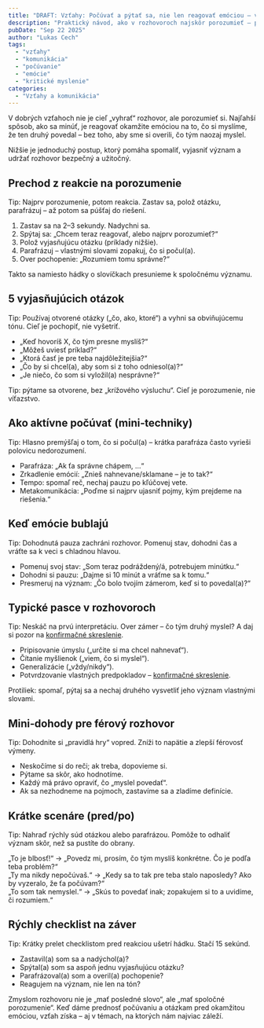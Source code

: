 ```yaml
---
title: "DRAFT: Vzťahy: Počúvať a pýtať sa, nie len reagovať emóciou – vyjasniť, čo kto mienil"
description: "Praktický návod, ako v rozhovoroch najskôr porozumieť – pýtať sa, parafrázovať a vyjasňovať význam – namiesto rýchlych emočných reakcií."
pubDate: "Sep 22 2025"
author: "Lukas Cech"
tags:
  - "vzťahy"
  - "komunikácia"
  - "počúvanie"
  - "emócie"
  - "kritické myslenie"
categories:
  - "Vzťahy a komunikácia"
---
```


V dobrých vzťahoch nie je cieľ „vyhrať“ rozhovor, ale porozumieť si. Najľahší spôsob, ako sa minúť, je reagovať okamžite emóciou na to, čo si myslíme, že ten druhý povedal – bez toho, aby sme si overili, čo tým naozaj myslel.

Nižšie je jednoduchý postup, ktorý pomáha spomaliť, vyjasniť význam a udržať rozhovor bezpečný a užitočný.

## Prechod z reakcie na porozumenie

<aside class="callout callout--tip">
Tip: Najprv porozumenie, potom reakcia. Zastav sa, polož otázku, parafrázuj – až potom sa púšťaj do riešení.
</aside>

1) Zastav sa na 2–3 sekundy. Nadychni sa.  
2) Spýtaj sa: „Chcem teraz reagovať, alebo najprv porozumieť?“  
3) Polož vyjasňujúcu otázku (príklady nižšie).  
4) Parafrázuj – vlastnými slovami zopakuj, čo si počul(a).  
5) Over pochopenie: „Rozumiem tomu správne?“

Takto sa namiesto hádky o slovíčkach presunieme k spoločnému významu.

## 5 vyjasňujúcich otázok

<aside class="callout callout--tip">
Tip: Používaj otvorené otázky („čo, ako, ktoré“) a vyhni sa obviňujúcemu tónu. Cieľ je pochopiť, nie vyšetriť.
</aside>

- „Keď hovoríš X, čo tým presne myslíš?“  
- „Môžeš uviesť príklad?“  
- „Ktorá časť je pre teba najdôležitejšia?“  
- „Čo by si chcel(a), aby som si z toho odniesol(a)?“  
- „Je niečo, čo som si vyložil(a) nesprávne?“

Tip: pýtame sa otvorene, bez „krížového výsluchu“. Cieľ je porozumenie, nie víťazstvo.

## Ako aktívne počúvať (mini‑techniky)

<aside class="callout callout--tip">
Tip: Hlasno premýšľaj o tom, čo si počul(a) – krátka parafráza často vyrieši polovicu nedorozumení.
</aside>

- Parafráza: „Ak ťa správne chápem, …“  
- Zrkadlenie emócií: „Znieš nahnevane/sklamane – je to tak?“  
- Tempo: spomaľ reč, nechaj pauzu po kľúčovej vete.  
- Metakomunikácia: „Poďme si najprv ujasniť pojmy, kým prejdeme na riešenia.“

## Keď emócie bublajú

<aside class="callout callout--tip">
Tip: Dohodnutá pauza zachráni rozhovor. Pomenuj stav, dohodni čas a vráťte sa k veci s chladnou hlavou.
</aside>

- Pomenuj svoj stav: „Som teraz podráždený/á, potrebujem minútku.“  
- Dohodni si pauzu: „Dajme si 10 minút a vráťme sa k tomu.“  
- Presmeruj na význam: „Čo bolo tvojím zámerom, keď si to povedal(a)?“

## Typické pasce v rozhovoroch

<aside class="callout callout--tip">
Tip: Neskáč na prvú interpretáciu. Over zámer – čo tým druhý myslel? A daj si pozor na <a href="/blog/zakladne-typy-zaujatosti/#konfirmacne-skreslenie">konfirmačné skreslenie</a>.
</aside>

- Pripisovanie úmyslu („určite si ma chcel nahnevať“).  
- Čítanie myšlienok („viem, čo si myslel“).  
- Generalizácie („vždy/nikdy“).  
- Potvrdzovanie vlastných predpokladov – <a href="/blog/zakladne-typy-zaujatosti/#konfirmacne-skreslenie">konfirmačné skreslenie</a>.  

Protiliek: spomaľ, pýtaj sa a nechaj druhého vysvetliť jeho význam vlastnými slovami.

## Mini‑dohody pre férový rozhovor

<aside class="callout callout--tip">
Tip: Dohodnite si „pravidlá hry“ vopred. Zníži to napätie a zlepší férovosť výmeny.
</aside>

- Neskočíme si do reči; ak treba, dopovieme si.  
- Pýtame sa skôr, ako hodnotíme.  
- Každý má právo opraviť, čo „myslel povedať“.  
- Ak sa nezhodneme na pojmoch, zastavíme sa a zladíme definície.

## Krátke scenáre (pred/po)

<aside class="callout callout--tip">
Tip: Nahraď rýchly súd otázkou alebo parafrázou. Pomôže to odhaliť význam skôr, než sa pustíte do obrany.
</aside>

„To je blbosť!“ → „Povedz mi, prosím, čo tým myslíš konkrétne. Čo je podľa teba problém?“  
„Ty ma nikdy nepočúvaš.“ → „Kedy sa to tak pre teba stalo naposledy? Ako by vyzeralo, že ťa počúvam?“  
„To som tak nemyslel.“ → „Skús to povedať inak; zopakujem si to a uvidíme, či rozumiem.“

## Rýchly checklist na záver

<aside class="callout callout--tip">
Tip: Krátky prelet checklistom pred reakciou ušetrí hádku. Stačí 15 sekúnd.
</aside>

- Zastavil(a) som sa a nadýchol(a)?  
- Spýtal(a) som sa aspoň jednu vyjasňujúcu otázku?  
- Parafrázoval(a) som a overil(a) pochopenie?  
- Reagujem na význam, nie len na tón?

Zmyslom rozhovoru nie je „mať posledné slovo“, ale „mať spoločné porozumenie“. Keď dáme prednosť počúvaniu a otázkam pred okamžitou emóciou, vzťah získa – aj v témach, na ktorých nám najviac záleží.
